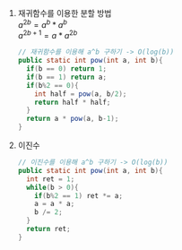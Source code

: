 1. 재귀함수를 이용한 분할 방법</br>
    $a^{2b} = a^b * a^b$</br>
    $a^{2b+1} = a * a^{2b}$

    ```java
    // 재귀함수를 이용해 a^b 구하기 -> O(log(b))
    public static int pow(int a, int b){
      if(b == 0) return 1;
      if(b == 1) return a;
      if(b%2 == 0){
        int half = pow(a, b/2);
        return half * half;
      }
      return a * pow(a, b-1);
    }
    ```

2. 이진수
    ```java
    // 이진수를 이용해 a^b 구하기 -> O(log(b))
    public static int pow(int a, int b){
      int ret = 1;
      while(b > 0){
        if(b%2 == 1) ret *= a;
        a = a * a;
        b /= 2;
      }
      return ret;
    }
    ```
